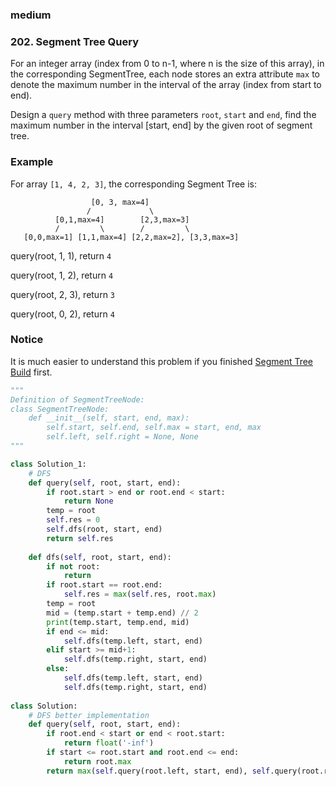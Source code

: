 ### medium

### 202. Segment Tree Query

For an integer array (index from 0 to n-1, where n is the size of this array), in the corresponding SegmentTree, each node stores an extra attribute `max` to denote the maximum number in the interval of the array (index from start to end).

Design a `query` method with three parameters `root`, `start` and `end`, find the maximum number in the interval [start, end] by the given root of segment tree.

### Example

For array `[1, 4, 2, 3]`, the corresponding Segment Tree is:

```
                  [0, 3, max=4]
                 /             \
          [0,1,max=4]        [2,3,max=3]
          /         \        /         \
   [0,0,max=1] [1,1,max=4] [2,2,max=2], [3,3,max=3]
```

query(root, 1, 1), return `4`

query(root, 1, 2), return `4`

query(root, 2, 3), return `3`

query(root, 0, 2), return `4`

### Notice

It is much easier to understand this problem if you finished [Segment Tree Build](http://www.lintcode.com/problem/segment-tree-build/) first.

```python
"""
Definition of SegmentTreeNode:
class SegmentTreeNode:
    def __init__(self, start, end, max):
        self.start, self.end, self.max = start, end, max
        self.left, self.right = None, None
"""

class Solution_1:
    # DFS
    def query(self, root, start, end):
        if root.start > end or root.end < start:
            return None
        temp = root
        self.res = 0
        self.dfs(root, start, end)
        return self.res
    
    def dfs(self, root, start, end):
        if not root:
            return
        if root.start == root.end:
            self.res = max(self.res, root.max)
        temp = root
        mid = (temp.start + temp.end) // 2
        print(temp.start, temp.end, mid)
        if end <= mid:
            self.dfs(temp.left, start, end)
        elif start >= mid+1:
            self.dfs(temp.right, start, end)
        else:
            self.dfs(temp.left, start, end)
            self.dfs(temp.right, start, end)
            
class Solution:
    # DFS better implementation
    def query(self, root, start, end):
        if root.end < start or end < root.start:
            return float('-inf')
        if start <= root.start and root.end <= end:
            return root.max
        return max(self.query(root.left, start, end), self.query(root.right, start, end))

```

